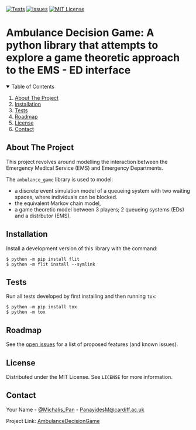 [![Tests][tests-shield]][tests-url]
[![Issues][issues-shield]][issues-url]
[![MIT License][license-shield]][license-url]

Ambulance Decision Game: A python library that attempts to explore a game theoretic approach to the EMS - ED interface
=======================================================================


<!-- TABLE OF CONTENTS -->
<details open="open">
  <summary>Table of Contents</summary>
  <ol>
    <li><a href="#about-the-project">About The Project</a></li>
    <li><a href="#installation">Installation</a></li>
    <li><a href="#tests">Tests</a></li>
    <li><a href="#roadmap">Roadmap</a></li>
    <li><a href="#license">License</a></li>
    <li><a href="#contact">Contact</a></li>
  </ol>
</details>



<!-- ABOUT THE PROJECT -->
## About The Project

This project revolves around modelling the interaction between the Emergency Medical Service (EMS) and Emergency Departments. 

The `ambulance_game` library is used to model:
* a discrete event simulation model of a queueing system with two waiting spaces, where individuals can be blocked.
* the equivalent Markov chain model,
* a game theoretic model between 3 players; 2 queueing systems (EDs) and a distrbutor (EMS).


## Installation

Install a development version of this library with the command:

    $ python -m pip install flit
    $ python -m flit install --symlink


<!-- TESTS EXAMPLES -->
## Tests

Run all tests developed by first installing and then running `tox`:

    $ python -m pip install tox
    $ python -m tox


<!-- ROADMAP -->
## Roadmap

See the [open issues](https://github.com/11michalis11/AmbulanceDecisionGame/issues) for a list of proposed features (and known issues).


<!-- LICENSE -->
## License

Distributed under the MIT License. See `LICENSE` for more information.



<!-- CONTACT -->
## Contact

Your Name - [@Michalis_Pan](https://twitter.com/Michalis_Pan) - PanayidesM@cardiff.ac.uk

Project Link: [AmbulanceDecisionGame](https://github.com/11michalis11/AmbulanceDecisionGame)




<!-- MARKDOWN LINKS & IMAGES -->
<!-- https://www.markdownguide.org/basic-syntax/#reference-style-links -->
[tests-shield]: https://img.shields.io/badge/Tests-passing-GREEN.svg
[tests-url]: https://github.com/11michalis11/AmbulanceDecisionGame/actions
[issues-shield]: https://img.shields.io/github/issues/11michalis11/AmbulanceDecisionGame.svg
[issues-url]: https://github.com/11michalis11/AmbulanceDecisionGame/issues
[license-shield]: https://img.shields.io/github/license/othneildrew/Best-README-Template.svg
[license-url]: https://github.com/11michalis11/AmbulanceDecisionGame/blob/master/LICENSE.txt

